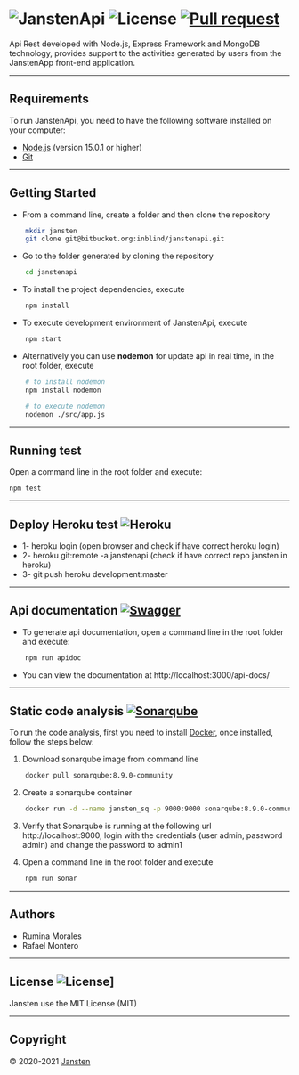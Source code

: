 # ![Jansten](https://www.jansten.com/)Api ![License](https://img.shields.io/badge/license-MIT-blue.svg) [![Pull request](https://img.shields.io/badge/Pull%20request-PR-blue)](https://bitbucket.org/inblind/janstenapi/pull-requests/)  

Api Rest developed with Node.js, Express Framework and MongoDB technology, provides support to the activities generated by users from the JanstenApp front-end application.
_ _ _ _ _  

## Requirements
To run JanstenApi, you need to have the following software installed on your computer:
- [Node.js](https://nodejs.org/en/) (version 15.0.1 or higher)
- [Git](https://git-scm.com/downloads)  
_ _ _ _ _  

## Getting Started
- From a command line, create a folder and then clone the repository
```bash
    mkdir jansten
    git clone git@bitbucket.org:inblind/janstenapi.git
```
- Go to the folder generated by cloning the repository
```bash
    cd janstenapi
```
- To install the project dependencies, execute
```bash
    npm install
``` 
- To execute development environment of JanstenApi, execute
```bash
    npm start
```
- Alternatively you can use **nodemon** for update api in real time, in the root folder, execute
```bash
    # to install nodemon
    npm install nodemon

    # to execute nodemon
    nodemon ./src/app.js
```
_ _ _ _ _  

## Running test
Open a command line in the root folder and execute:
```bash
npm test
```
_ _ _ _ _   

## Deploy Heroku test ![Heroku](https://img.shields.io/badge/Heroku-%20-yellowgreen)
* 1- heroku login (open browser and check if have correct heroku login)
* 2- heroku git:remote -a janstenapi (check if have correct repo jansten in heroku)
* 3- git push heroku development:master  
_ _ _ _ _   

## Api documentation [![Swagger](https://img.shields.io/badge/Swagger-2.0-yellow)](http://localhost:3000/api-docs/)
- To generate api documentation, open a command line in the root folder and execute:
```bash 
    npm run apidoc
```
- You can view the documentation at http://localhost:3000/api-docs/
_ _ _ _ _   

## Static code analysis [![Sonarqube](https://img.shields.io/badge/Sonarqube-8.9.0--community-green)](http://localhost:9000)
To run the code analysis, first you need to install [Docker](https://www.docker.com/), once installed, follow the steps below:

1. Download sonarqube image from command line
```bash
    docker pull sonarqube:8.9.0-community
```

2. Create a sonarqube container
```bash
    docker run -d --name jansten_sq -p 9000:9000 sonarqube:8.9.0-community
```

3. Verify that Sonarqube is running at the following url http://localhost:9000, login with the credentials (user admin, password admin) and change the password to admin1

4. Open a command line in the root folder and execute
```bash
    npm run sonar
```
_ _ _ _ _   

## Authors
- Rumina Morales 
- Rafael Montero  
_ _ _ _ _   

## License ![License](https://img.shields.io/badge/license-MIT-blue.svg)]
Jansten use the MIT License (MIT)

_ _ _ _ _   
## Copyright
© 2020-2021 [Jansten](https://www.jansten.com/)
